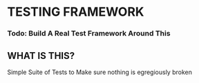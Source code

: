 # TESTING FRAMEWORK

### Todo: Build A Real Test Framework Around This

## WHAT IS THIS?

Simple Suite of Tests to Make sure nothing is egregiously broken